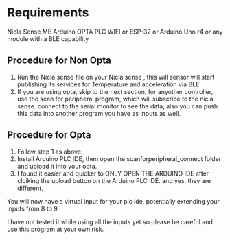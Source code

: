 # Requirements
Nicla Sense ME
Arduino OPTA PLC WIFI or ESP-32 or Arduino Uno r4 or any module with a BLE capability


## Procedure for Non Opta
1. Run the Nicla sense file on your Nicla sense , this will sensor will start publishing its services for Temperature and acceleration via BLE
2. If you are using opta, skip to the next section, for anyother controller, use the scan for peripheral program, which will subscribe to the nicla sense. connect to the serial monitor to see the data, also you can push this data into another program you have as inputs as well.

## Procedure for Opta
1. Follow step 1 as above.
2. Install Arduino PLC IDE, then open the scanforperipheral_connect folder and upload it into your opta.
3. I found it easier and quicker to ONLY OPEN THE ARDUINO IDE after clciking the upload button on the Arduino PLC IDE. and yes, they are different.

You will now have a virtual input for your plc ide. potentially extending your inputs from 8 to 9.

I have not tested it while using all the inputs yet so please be careful and use this program at your own risk. 
